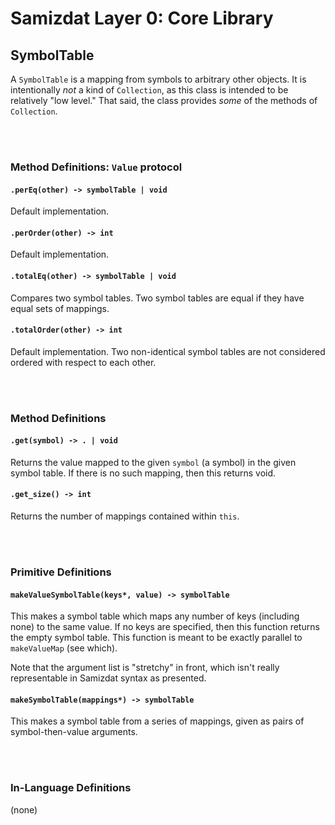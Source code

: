 Samizdat Layer 0: Core Library
==============================

SymbolTable
-----------

A `SymbolTable` is a mapping from symbols to arbitrary other objects.
It is intentionally *not* a kind of `Collection`, as this class is intended
to be relatively "low level." That said, the class provides *some* of the
methods of `Collection`.


<br><br>
### Method Definitions: `Value` protocol

#### `.perEq(other) -> symbolTable | void`

Default implementation.

#### `.perOrder(other) -> int`

Default implementation.

#### `.totalEq(other) -> symbolTable | void`

Compares two symbol tables. Two symbol tables are equal if they have
equal sets of mappings.

#### `.totalOrder(other) -> int`

Default implementation. Two non-identical symbol tables are not considered
ordered with respect to each other.


<br><br>
### Method Definitions

#### `.get(symbol) -> . | void`

Returns the value mapped to the given `symbol` (a symbol) in the given
symbol table. If there is no such mapping, then this returns void.

#### `.get_size() -> int`

Returns the number of mappings contained within `this`.


<br><br>
### Primitive Definitions

#### `makeValueSymbolTable(keys*, value) -> symbolTable`

This makes a symbol table which maps any number of keys (including none)
to the same value. If no keys are specified, then this function returns
the empty symbol table. This function is meant to be exactly parallel to
`makeValueMap` (see which).

Note that the argument list is "stretchy" in front, which isn't really
representable in Samizdat syntax as presented.

#### `makeSymbolTable(mappings*) -> symbolTable`

This makes a symbol table from a series of mappings, given as pairs of
symbol-then-value arguments.


<br><br>
### In-Language Definitions

(none)
